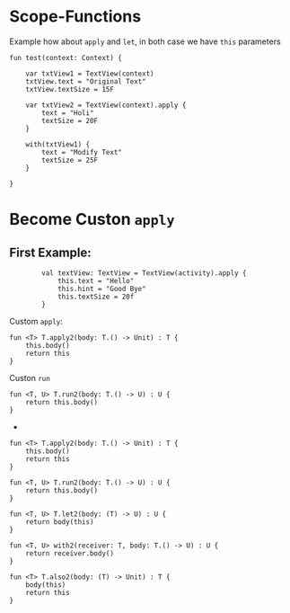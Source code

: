 # Scope-Functions

Example how about `apply` and `let`, in both case we have `this` parameters

```
fun test(context: Context) {

    var txtView1 = TextView(context)
    txtView.text = "Original Text"
    txtView.textSize = 15F

    var txtView2 = TextView(context).apply {
        text = "Holi"
        textSize = 20F
    }

    with(txtView1) {
        text = "Modify Text"
        textSize = 25F
    }

}
```

# Become Custon `apply`

## First Example:

```
        val textView: TextView = TextView(activity).apply {
            this.text = "Hello"
            this.hint = "Good Bye"
            this.textSize = 20f
        }
```
Custom `apply`:

```
fun <T> T.apply2(body: T.() -> Unit) : T {
    this.body()
    return this
}
```

Custon `run`

```
fun <T, U> T.run2(body: T.() -> U) : U {
    return this.body()
}
```
-

```
fun <T> T.apply2(body: T.() -> Unit) : T {
    this.body()
    return this
}

fun <T, U> T.run2(body: T.() -> U) : U {
    return this.body()
}

fun <T, U> T.let2(body: (T) -> U) : U {
    return body(this)
}

fun <T, U> with2(receiver: T, body: T.() -> U) : U {
    return receiver.body()
}

fun <T> T.also2(body: (T) -> Unit) : T {
    body(this)
    return this
}
```








